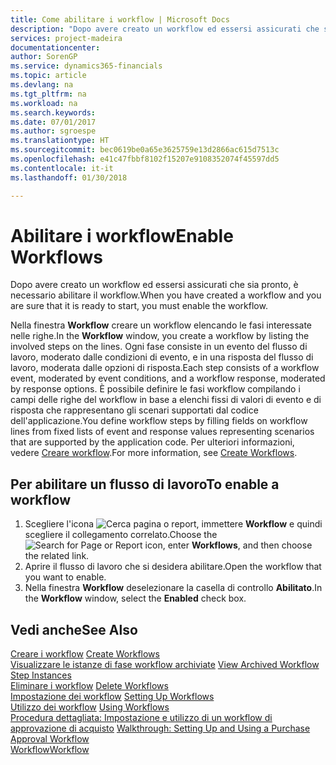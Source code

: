 ```yaml
---
title: Come abilitare i workflow | Microsoft Docs
description: "Dopo avere creato un workflow ed essersi assicurati che sia pronto, è necessario abilitare il workflow."
services: project-madeira
documentationcenter: 
author: SorenGP
ms.service: dynamics365-financials
ms.topic: article
ms.devlang: na
ms.tgt_pltfrm: na
ms.workload: na
ms.search.keywords: 
ms.date: 07/01/2017
ms.author: sgroespe
ms.translationtype: HT
ms.sourcegitcommit: bec0619be0a65e3625759e13d2866ac615d7513c
ms.openlocfilehash: e41c47fbbf8102f15207e9108352074f45597dd5
ms.contentlocale: it-it
ms.lasthandoff: 01/30/2018

---
```

# <a name="enable-workflows"></a><span data-ttu-id="d1382-103">Abilitare i workflow</span><span class="sxs-lookup"><span data-stu-id="d1382-103">Enable Workflows</span></span>
<span data-ttu-id="d1382-104">Dopo avere creato un workflow ed essersi assicurati che sia pronto, è necessario abilitare il workflow.</span><span class="sxs-lookup"><span data-stu-id="d1382-104">When you have created a workflow and you are sure that it is ready to start, you must enable the workflow.</span></span>  

 <span data-ttu-id="d1382-105">Nella finestra **Workflow** creare un workflow elencando le fasi interessate nelle righe.</span><span class="sxs-lookup"><span data-stu-id="d1382-105">In the **Workflow** window, you create a workflow by listing the involved steps on the lines.</span></span> <span data-ttu-id="d1382-106">Ogni fase consiste in un evento del flusso di lavoro, moderato dalle condizioni di evento, e in una risposta del flusso di lavoro, moderata dalle opzioni di risposta.</span><span class="sxs-lookup"><span data-stu-id="d1382-106">Each step consists of a workflow event, moderated by event conditions, and a workflow response, moderated by response options.</span></span> <span data-ttu-id="d1382-107">È possibile definire le fasi workflow compilando i campi delle righe del workflow in base a elenchi fissi di valori di evento e di risposta che rappresentano gli scenari supportati dal codice dell'applicazione.</span><span class="sxs-lookup"><span data-stu-id="d1382-107">You define workflow steps by filling fields on workflow lines from fixed lists of event and response values representing scenarios that are supported by the application code.</span></span> <span data-ttu-id="d1382-108">Per ulteriori informazioni, vedere [Creare workflow](across-how-to-create-workflows.md).</span><span class="sxs-lookup"><span data-stu-id="d1382-108">For more information, see [Create Workflows](across-how-to-create-workflows.md).</span></span>  

## <a name="to-enable-a-workflow"></a><span data-ttu-id="d1382-109">Per abilitare un flusso di lavoro</span><span class="sxs-lookup"><span data-stu-id="d1382-109">To enable a workflow</span></span>  
1.  <span data-ttu-id="d1382-110">Scegliere l'icona ![Cerca pagina o report](media/ui-search/search_small.png "Cerca pagina o report"), immettere **Workflow** e quindi scegliere il collegamento correlato.</span><span class="sxs-lookup"><span data-stu-id="d1382-110">Choose the ![Search for Page or Report](media/ui-search/search_small.png "Search for Page or Report icon") icon, enter **Workflows**, and then choose the related link.</span></span>  
2.  <span data-ttu-id="d1382-111">Aprire il flusso di lavoro che si desidera abilitare.</span><span class="sxs-lookup"><span data-stu-id="d1382-111">Open the workflow that you want to enable.</span></span>  
3.  <span data-ttu-id="d1382-112">Nella finestra **Workflow** deselezionare la casella di controllo **Abilitato**.</span><span class="sxs-lookup"><span data-stu-id="d1382-112">In the **Workflow** window, select the **Enabled** check box.</span></span>  

## <a name="see-also"></a><span data-ttu-id="d1382-113">Vedi anche</span><span class="sxs-lookup"><span data-stu-id="d1382-113">See Also</span></span>  
 <span data-ttu-id="d1382-114">[Creare i workflow](across-how-to-create-workflows.md) </span><span class="sxs-lookup"><span data-stu-id="d1382-114">[Create Workflows](across-how-to-create-workflows.md) </span></span>  
 <span data-ttu-id="d1382-115">[Visualizzare le istanze di fase workflow archiviate](across-how-to-view-archived-workflow-step-instances.md) </span><span class="sxs-lookup"><span data-stu-id="d1382-115">[View Archived Workflow Step Instances](across-how-to-view-archived-workflow-step-instances.md) </span></span>  
 <span data-ttu-id="d1382-116">[Eliminare i workflow](across-how-to-delete-workflows.md) </span><span class="sxs-lookup"><span data-stu-id="d1382-116">[Delete Workflows](across-how-to-delete-workflows.md) </span></span>  
 <span data-ttu-id="d1382-117">[Impostazione dei workflow](across-set-up-workflows.md) </span><span class="sxs-lookup"><span data-stu-id="d1382-117">[Setting Up Workflows](across-set-up-workflows.md) </span></span>  
 <span data-ttu-id="d1382-118">[Utilizzo dei workflow](across-use-workflows.md) </span><span class="sxs-lookup"><span data-stu-id="d1382-118">[Using Workflows](across-use-workflows.md) </span></span>  
 <span data-ttu-id="d1382-119">[Procedura dettagliata: Impostazione e utilizzo di un workflow di approvazione di acquisto](walkthrough-setting-up-and-using-a-purchase-approval-workflow.md) </span><span class="sxs-lookup"><span data-stu-id="d1382-119">[Walkthrough: Setting Up and Using a Purchase Approval Workflow](walkthrough-setting-up-and-using-a-purchase-approval-workflow.md) </span></span>  
 [<span data-ttu-id="d1382-120">Workflow</span><span class="sxs-lookup"><span data-stu-id="d1382-120">Workflow</span></span>](across-workflow.md)   

